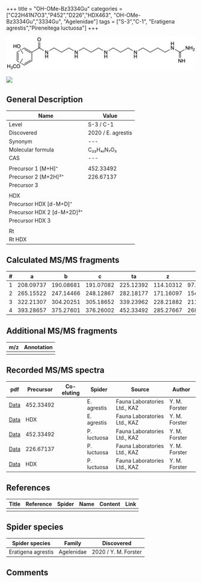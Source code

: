+++
title = "OH-OMe-Bz3334Gu"
categories = ["C22H41N7O3","P452","D226","HDX463",
"OH-OMe-Bz3334Gu","3334Gu",
"Agelenidae"]
tags = ["S-3","C-1",
"Eratigena agrestis","Pireneitega luctuosa"]
+++

![](/img/OH-OMe-Bz3334Gu.png)

![](/img_MSMS/452_OH-OMe-Bz3334Gu_Ea.png?classes=border)

## General Description

| Name                       | Value              |
|----------------------------|--------------------|
| Level                      | S-3 / C-1          |
| Discovered                 | 2020 / E. agrestis |
| Synonym                    | ---                |
| Molecular formula          | C₂₂H₄₁N₇O₃                   |
| CAS                        | ---                |
|                            |                    |
| Precursor 1 [M+H]⁺         | 452.33492                   |
| Precursor 2 [M+2H]²⁺       | 226.67137                   |
| Precursor 3                |                    |
|                            |                    |
| HDX                        |                    |
| Precursor HDX   [d-M+D]⁺   |                    |
| Precursor HDX 2 [d-M+2D]²⁺ |                    |
| Precursor HDX 3            |                    |
|                            |                    |
| Rt                         |                    |
| Rt HDX                     |                    |

## Calculated MS/MS fragments

| # | a         | b         | c         | ta        | z         | y         | tz        |
|---|-----------|-----------|-----------|-----------|-----------|-----------|-----------|
| 1 | 208.09737 | 190.08681 | 191.07082 | 225.12392 | 114.10312 | 97.07657 | 131.12967 |
| 2 | 265.15522 | 247.14466 | 248.12867 | 282.18177 | 171.16097 | 154.13442 | 188.18752 |
| 3 | 322.21307 | 304.20251 | 305.18652 | 339.23962 | 228.21882 | 211.19227 | 245.24537 |
| 4 | 393.28657 | 375.27601 | 376.26002 | 452.33492 | 285.27667 | 268.25012 | 302.30322 |

## Additional MS/MS fragments

| m/z | Annotation |
|-----|------------|
|     |            |

## Recorded MS/MS spectra

| pdf                                             | Precursor | Co-eluting | Spider      | Source                       | Author        |
|-------------------------------------------------|-----------|------------|-------------|------------------------------|---------------|
| [Data](/pdf/E-agrestis/452_OH-OMe-Bz3334Gu_Ea.pdf)   | 452.33492 |            | E. agrestis | Fauna Laboratories Ltd., KAZ | Y. M. Forster |
| [Data](/pdf/E-agrestis/452_OH-OMe-Bz3334Gu_Ea_HDX.pdf)   | HDX |            | E. agrestis | Fauna Laboratories Ltd., KAZ | Y. M. Forster |
| [Data](/pdf/P-luctuosa/452_OH-OMe-Bz3334Gu_Pl.pdf) | 452.33492 |           | P. luctuosa | Fauna Laboratories Ltd., KAZ | Y. M. Forster |
| [Data](/pdf/P-luctuosa/452_OH-OMe-Bz3334Gu_Pl_2.pdf) | 226.67137 |           | P. luctuosa | Fauna Laboratories Ltd., KAZ | Y. M. Forster |
| [Data](/pdf/P-luctuosa/452_OH-OMe-Bz3334Gu_Pl_HDX.pdf) | HDX |           | P. luctuosa | Fauna Laboratories Ltd., KAZ | Y. M. Forster |


## References

| Title | Reference | Spider | Name | Content | Link |
|-------|-----------|--------|------|---------|------|
|       |           |        |      |         |      |

## Spider species

| Spider species     | Family     | Discovered           |
|--------------------|------------|----------------------|
| Eratigena agrestis | Agelenidae | 2020 / Y. M. Forster |

## Comments
